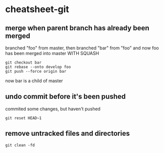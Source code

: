 # cheatsheet-git


## merge when parent branch has already been merged

branched "foo" from master, then branched "bar" from "foo"
and now foo has been merged into master WITH SQUASH

```
git checkout bar
git rebase --onto develop foo
git push --force origin bar
```

now bar is a child of master



## undo commit before it's been pushed

commited some changes, but haven't pushed

```
git reset HEAD~1
```

## remove untracked files and directories

```
git clean -fd
```
